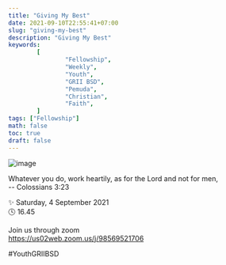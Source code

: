 ```yaml
---
title: "Giving My Best"
date: 2021-09-10T22:55:41+07:00
slug: "giving-my-best"
description: "Giving My Best"
keywords:
        [
                "Fellowship",
                "Weekly",
                "Youth",
                "GRII BSD",
                "Pemuda",
                "Christian",
                "Faith",
        ]
tags: ["Fellowship"]
math: false
toc: true
draft: false
---
```


![image](/images/events/20210911.jpeg)

Whatever you do, work heartily, as for the Lord and not for men,\
-- Colossians 3:23

✨ Saturday, 4 September 2021\
🕓 16.45

Join us through zoom\
https://us02web.zoom.us/j/98569521706

#YouthGRIIBSD
